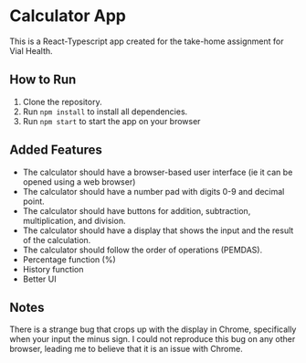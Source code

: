 # Calculator App

This is a React-Typescript app created for the take-home assignment for Vial Health.

## How to Run

1. Clone the repository.
2. Run `npm install` to install all dependencies.
3. Run `npm start` to start the app on your browser

## Added Features
- The calculator should have a browser-based user interface (ie it can be opened using a web browser)
- The calculator should have a number pad with digits 0-9 and decimal point.
- The calculator should have buttons for addition, subtraction, multiplication, and division.
- The calculator should have a display that shows the input and the result of the calculation.
- The calculator should follow the order of operations (PEMDAS).
- Percentage function (%)
- History function
- Better UI

## Notes

There is a strange bug that crops up with the display in Chrome, specifically
when your input the minus sign. I could not reproduce this bug on any other
browser, leading me to believe that it is an issue with Chrome.